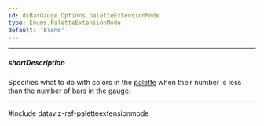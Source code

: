 ```yaml
---
id: dxBarGauge.Options.paletteExtensionMode
type: Enums.PaletteExtensionMode
default: 'blend'
---
```

---
##### shortDescription
Specifies what to do with colors in the [palette](/api-reference/10%20UI%20Components/dxBarGauge/1%20Configuration/palette.md '{basewidgetpath}/Configuration/#palette') when their number is less than the number of bars in the gauge.

---
#include dataviz-ref-paletteextensionmode